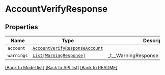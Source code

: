 # AccountVerifyResponse



## Properties
Name | Type | Description | Notes
------------ | ------------- | ------------- | -------------
| `account` | [```AccountVerifyResponseAccount```](AccountVerifyResponseAccount.md) |    |  |
| `warnings` | [```List[WarningResponse]```](WarningResponse.md) |  _t__WarningResponse::LIST_DESCRIPTION  |  |

[[Back to Model list]](../README.md#documentation-for-models) [[Back to API list]](../README.md#documentation-for-api-endpoints) [[Back to README]](../README.md)


